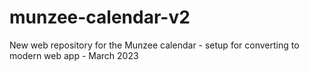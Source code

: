 # munzee-calendar-v2
New web repository for the Munzee calendar - setup for converting to modern web app - March 2023
